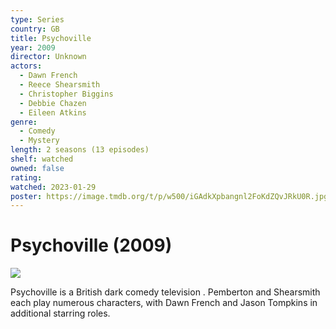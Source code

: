 ```yaml
---
type: Series
country: GB
title: Psychoville
year: 2009
director: Unknown
actors:
  - Dawn French
  - Reece Shearsmith
  - Christopher Biggins
  - Debbie Chazen
  - Eileen Atkins
genre:
  - Comedy
  - Mystery
length: 2 seasons (13 episodes)
shelf: watched
owned: false
rating:
watched: 2023-01-29
poster: https://image.tmdb.org/t/p/w500/iGAdkXpbangnl2FoKdZQvJRkU0R.jpg
---
```


# Psychoville (2009)

![](https://image.tmdb.org/t/p/w500/iGAdkXpbangnl2FoKdZQvJRkU0R.jpg)

Psychoville is a British dark comedy television . Pemberton and Shearsmith each play numerous characters, with Dawn French and Jason Tompkins in additional starring roles.